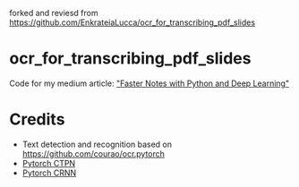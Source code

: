 forked and reviesd from https://github.com/EnkrateiaLucca/ocr_for_transcribing_pdf_slides
# ocr_for_transcribing_pdf_slides
Code for my medium article: ["Faster Notes with Python and Deep Learning"](https://lucas-soares.medium.com/faster-notes-with-python-and-deep-learning-b713bbb3c186)

# Credits
- Text detection and recognition based on https://github.com/courao/ocr.pytorch
- [Pytorch CTPN](https://github.com/opconty/pytorch_ctpn)
- [Pytorch CRNN](https://github.com/meijieru/crnn.pytorch)

